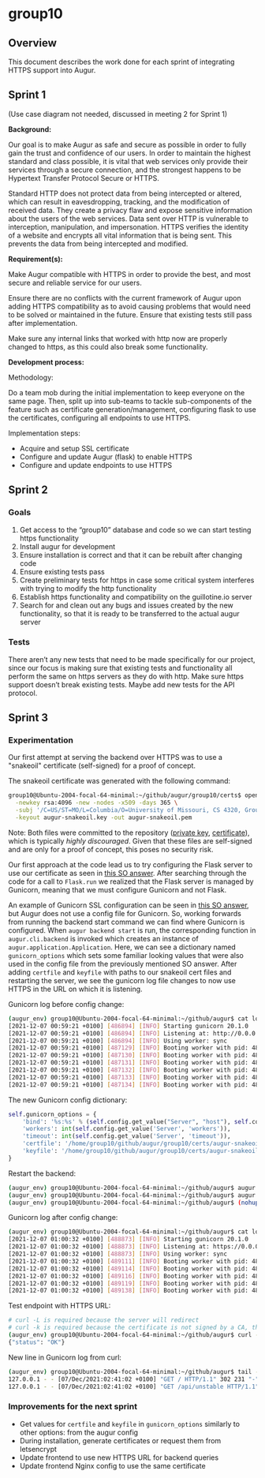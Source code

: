 # group10

## Overview

This document describes the work done for each sprint of integrating HTTPS support into Augur.

## Sprint 1

(Use case diagram not needed, discussed in meeting 2 for Sprint 1)

**Background:**

Our goal is to make Augur as safe and secure as possible in order to fully gain the trust and confidence of our users.
In order to maintain the highest standard and class possible, it is vital that web services only provide their services through a secure connection, and the strongest happens to be Hypertext Transfer Protocol Secure or HTTPS.

Standard HTTP does not protect data from being intercepted or altered, which can result in eavesdropping, tracking, and the modification of received data.
They create a privacy flaw and expose sensitive information about the users of the web services.
Data sent over HTTP is vulnerable to interception, manipulation, and impersonation.
HTTPS verifies the identity of a website and encrypts all vital information that is being sent.
This prevents the data from being intercepted and modified.

**Requirement(s):**

Make Augur compatible with HTTPS in order to provide the best, and most secure and reliable service for our users.

Ensure there are no conflicts with the current framework of Augur upon adding HTTPS compatibility as to avoid causing problems that would need to be solved or maintained in the future.
Ensure that existing tests still pass after implementation.

Make sure any internal links that worked with http now are properly changed to https, as this could also break some functionality.

**Development process:**

Methodology:

Do a team mob during the initial implementation to keep everyone on the same page.
Then, split up into sub-teams to tackle sub-components of the feature such as certificate generation/management, configuring flask to use the certificates, configuring all endpoints to use HTTPS.

Implementation steps:

- Acquire and setup SSL certificate
- Configure and update Augur (flask) to enable HTTPS
- Configure and update endpoints to use HTTPS

## Sprint 2

### Goals

1. Get access to the “group10” database and code so we can start testing https functionality
1. Install augur for development
1. Ensure installation is correct and that it can be rebuilt after changing code
1. Ensure existing tests pass
1. Create preliminary tests for https in case some critical system interferes with trying to modify the http functionality
1. Establish https functionality and compatibility on the guillotine.io server
1. Search for and clean out any bugs and issues created by the new functionality, so that it is ready to be transferred to the actual augur server

### Tests

There aren’t any new tests that need to be made specifically for our project, since our focus is making sure that existing tests and functionality all perform the same on https servers as they do with http.
Make sure https support doesn’t break existing tests.
Maybe add new tests for the API protocol.

## Sprint 3

### Experimentation

Our first attempt at serving the backend over HTTPS was to use a "snakeoil" certificate (self-signed) for a proof of concept.

The snakeoil certificate was generated with the following command:

```bash
group10@Ubuntu-2004-focal-64-minimal:~/github/augur/group10/certs$ openssl req \
  -newkey rsa:4096 -new -nodes -x509 -days 365 \
  -subj '/C=US/ST=MO/L=Columbia/O=University of Missouri, CS 4320, Group 10/CN=team10.guillotine.io' \
  -keyout augur-snakeoil.key -out augur-snakeoil.pem
```

Note: Both files were committed to the repository ([private key](./certs/augur-snakeoil.key), [certificate](./certs/augur-snakeoil.pem)), which is typically *highly discouraged*. Given that these files are self-signed and are only for a proof of concept, this poses no security risk.

Our first approach at the code lead us to try configuring the Flask server to use our certificate as seen in [this SO answer](https://stackoverflow.com/a/65152383/5673922). After searching through the code for a call to `Flask.run` we realized that the Flask server is managed by Gunicorn, meaning that we must configure Gunicorn and not Flask.

An example of Gunicorn SSL configuration can be seen in [this SO answer](https://stackoverflow.com/a/67129353/5673922), but Augur does not use a config file for Gunicorn. So, working forwards from running the backend start command we can find where Gunicorn is configured. When `augur backend start` is run, the corresponding function in `augur.cli.backend` is invoked which creates an instance of `augur.application.Application`. Here, we can see a dictionary named `gunicorn_options` which sets some familiar looking values that were also used in the config file from the previously mentioned SO answer. After adding `certfile` and `keyfile` with paths to our snakeoil cert files and restarting the server, we see the gunicorn log file changes to now use HTTPS in the URL on which it is listening.

Gunicorn log before config change:

```bash
(augur_env) group10@Ubuntu-2004-focal-64-minimal:~/github/augur$ cat logs/gunicorn.log
[2021-12-07 00:59:21 +0100] [486894] [INFO] Starting gunicorn 20.1.0
[2021-12-07 00:59:21 +0100] [486894] [INFO] Listening at: http://0.0.0.0:5099 (486894)  # Note the HTTP URL here
[2021-12-07 00:59:21 +0100] [486894] [INFO] Using worker: sync
[2021-12-07 00:59:21 +0100] [487129] [INFO] Booting worker with pid: 487129
[2021-12-07 00:59:21 +0100] [487130] [INFO] Booting worker with pid: 487130
[2021-12-07 00:59:21 +0100] [487131] [INFO] Booting worker with pid: 487131
[2021-12-07 00:59:21 +0100] [487132] [INFO] Booting worker with pid: 487132
[2021-12-07 00:59:21 +0100] [487133] [INFO] Booting worker with pid: 487133
[2021-12-07 00:59:21 +0100] [487134] [INFO] Booting worker with pid: 487134
```

The new Gunicorn config dictionary:

```python
self.gunicorn_options = {
    'bind': '%s:%s' % (self.config.get_value("Server", "host"), self.config.get_value("Server", "port")),
    'workers': int(self.config.get_value('Server', 'workers')),
    'timeout': int(self.config.get_value('Server', 'timeout')),
    'certfile': '/home/group10/github/augur/group10/certs/augur-snakeoil.pem',
    'keyfile': '/home/group10/github/augur/group10/certs/augur-snakeoil.key'
}
```

Restart the backend:

```bash
(augur_env) group10@Ubuntu-2004-focal-64-minimal:~/github/augur$ augur backend stop
(augur_env) group10@Ubuntu-2004-focal-64-minimal:~/github/augur$ augur backend kill
(augur_env) group10@Ubuntu-2004-focal-64-minimal:~/github/augur$ (nohup augur backend start >logs/test.out 2>logs/test.err &)
```

Gunicorn log after config change:

```bash
(augur_env) group10@Ubuntu-2004-focal-64-minimal:~/github/augur$ cat logs/gunicorn.log
[2021-12-07 01:00:32 +0100] [488873] [INFO] Starting gunicorn 20.1.0
[2021-12-07 01:00:32 +0100] [488873] [INFO] Listening at: https://0.0.0.0:5099 (488873)  # Note the HTTPS URL here
[2021-12-07 01:00:32 +0100] [488873] [INFO] Using worker: sync
[2021-12-07 01:00:32 +0100] [489111] [INFO] Booting worker with pid: 489111
[2021-12-07 01:00:32 +0100] [489114] [INFO] Booting worker with pid: 489114
[2021-12-07 01:00:32 +0100] [489116] [INFO] Booting worker with pid: 489116
[2021-12-07 01:00:32 +0100] [489119] [INFO] Booting worker with pid: 489119
[2021-12-07 01:00:32 +0100] [489138] [INFO] Booting worker with pid: 489138
```

Test endpoint with HTTPS URL:

```bash
# curl -L is required because the server will redirect
# curl -k is required because the certificate is not signed by a CA, this allows insecure connections
(augur_env) group10@Ubuntu-2004-focal-64-minimal:~/github/augur$ curl -ksSL https://localhost:5099/
{"status": "OK"}
```

New line in Gunicorn log from curl:

```bash
(augur_env) group10@Ubuntu-2004-focal-64-minimal:~/github/augur$ tail -2 logs/gunicorn.log
127.0.0.1 - - [07/Dec/2021:02:41:02 +0100] "GET / HTTP/1.1" 302 231 "-" "curl/7.68.0"
127.0.0.1 - - [07/Dec/2021:02:41:02 +0100] "GET /api/unstable HTTP/1.1" 200 16 "-" "curl/7.68.0"
```

### Improvements for the next sprint

- Get values for `certfile` and `keyfile` in `gunicorn_options` similarly to other options: from the augur config
- During installation, generate certificates or request them from letsencrypt
- Update frontend to use new HTTPS URL for backend queries
- Update frontend Nginx config to use the same certificate
